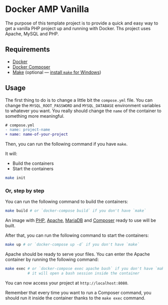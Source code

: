 # Docker AMP Vanilla

The purpose of this template project is to provide a quick and easy way to get 
a vanilla PHP project up and running with Docker. Ths project uses Apache, MySQL
and PHP.

## Requirements

- [Docker](https://www.docker.com/)
- [Docker Composer](https://docs.docker.com/compose/)
- [Make](https://www.gnu.org/software/make/manual/make.html) (optional — [install `make` for Windows](https://stackoverflow.com/questions/2532234/how-to-run-a-makefile-in-windows))

## Usage

The first thing to do is to change a little bit the `compose.yml` file. You can
change the `MYSQL_ROOT_PASSWORD` and `MYSQL_DATABASE` environment variables to
whatever you want. You really should change the `name` of the container to
something more meaningful.

```diff
# compose.yml
- name: project-name
+ name: name-of-your-project
```

Then, you can run the following command if you have `make`.

It will:
- Build the containers
- Start the containers

```bash
make init
```

### Or, step by step

You can run the following command to build the containers:

```bash
make build # or `docker-compose build` if you don't have `make`
```

An image with [PHP](https://www.php.net), [Apache](https://httpd.apache.org), [MariaDB](https://mariadb.org) and [Composer](https://getcomposer.org) ready to use will be built.

After that, you can run the following command to start the containers:

```bash
make up # or `docker-compose up -d` if you don't have `make`
```

Apache should be ready to serve your files. You can enter the Apache container by running the following command:

```bash
make exec # or `docker-compose exec apache bash` if you don't have `make`
          # it will open a bash session inside the container
```

You can now access your project at `http://localhost:8080`.

Remember that every time you want to run a Composer command, you should run it
inside the container thanks to the `make exec` command.
